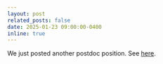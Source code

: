 ```yaml
---
layout: post
related_posts: false
date: 2025-01-23 09:00:00-0400
inline: true
---
```


We just posted another postdoc position. See [here](/openings/).